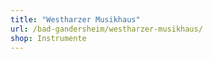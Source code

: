 ```yaml
---
title: "Westharzer Musikhaus"
url: /bad-gandersheim/westharzer-musikhaus/
shop: Instrumente
---
```

